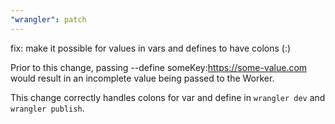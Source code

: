 ```yaml
---
"wrangler": patch
---
```


fix: make it possible for values in vars and defines to have colons (:)

Prior to this change, passing --define someKey:https://some-value.com would result in an incomplete value being passed to the Worker.

This change correctly handles colons for var and define in `wrangler dev` and `wrangler publish`.
